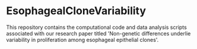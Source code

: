 # EsophagealCloneVariability
This repository contains the computational code and data analysis scripts associated with our research paper titled 'Non-genetic differences underlie variability in proliferation among esophageal epithelial clones'. 
